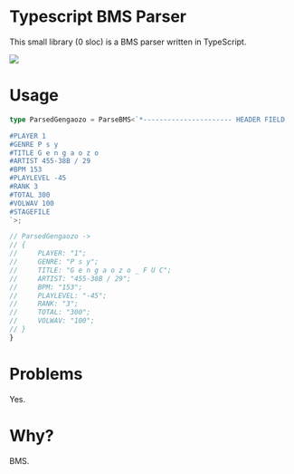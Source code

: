 # Typescript BMS Parser

This small library (0 sloc) is a BMS parser written in TypeScript.

![](https://cdn.discordapp.com/attachments/701306166772367386/1059687223383035924/image.png)

# Usage

```ts
type ParsedGengaozo = ParseBMS<`*---------------------- HEADER FIELD

#PLAYER 1
#GENRE P s y
#TITLE G e n g a o z o
#ARTIST 455-38B / 29
#BPM 153
#PLAYLEVEL -45
#RANK 3
#TOTAL 300
#VOLWAV 100
#STAGEFILE
`>;

// ParsedGengaozo ->
// {
//     PLAYER: "1";
//     GENRE: "P s y";
//     TITLE: "G e n g a o z o _ F U C";
//     ARTIST: "455-38B / 29";
//     BPM: "153";
//     PLAYLEVEL: "-45";
//     RANK: "3";
//     TOTAL: "300";
//     VOLWAV: "100";
// }
}
```

# Problems

Yes.

# Why?

BMS.
